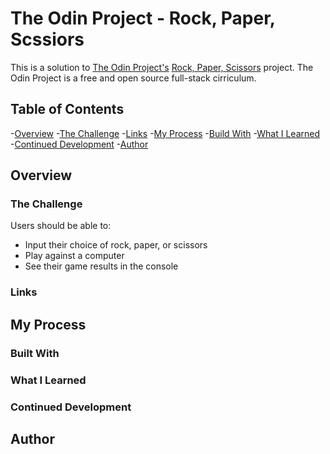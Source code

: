 # The Odin Project - Rock, Paper, Scssiors

This is a solution to [The Odin Project's](https://www.theodinproject.com/) [Rock, Paper, Scissors](https://www.theodinproject.com/paths/foundations/courses/foundations/lessons/rock-paper-scissors) project. The Odin Project is a free and open source full-stack cirriculum.

## Table of Contents

-[Overview](#overview)
    -[The Challenge](#the-challenge)
    -[Links](#links)
-[My Process](#my-process)
    -[Build With](#built-with)
    -[What I Learned](#what-i-learned)
    -[Continued Development](#continued-development)
-[Author](#author)

## Overview

### The Challenge

Users should be able to:
- Input their choice of rock, paper, or scissors
- Play against a computer
- See their game results in the console

### Links

## My Process

### Built With

### What I Learned

### Continued Development

## Author